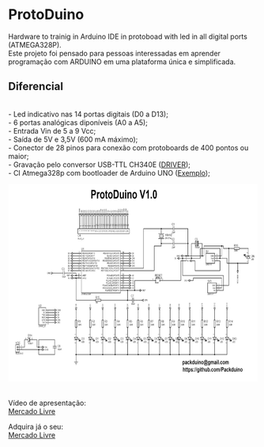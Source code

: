 # ProtoDuino

Hardware to trainig in Arduino IDE in protoboad with led in all digital ports (ATMEGA328P).
<br>
Este projeto foi pensado para pessoas interessadas em aprender programação com ARDUINO em uma plataforma única e simplificada.
<p>

<h2> Diferencial </h2>
<br> - Led indicativo nas 14 portas digitais (D0 a D13);
<br> - 6 portas analógicas diponíveis (A0 a A5);
<br> - Entrada Vin de 5 a 9 Vcc;
<br> - Saída de 5V e 3,5V (600 mA máximo);
<br> - Conector de 28 pinos para conexão com protoboards de 400 pontos ou maior;
<br> - Gravação pelo conversor USB-TTL CH340E (<a href="https://sparks.gogo.co.nz/ch340.html">DRIVER</a>);
<br> - CI Atmega328p com bootloader de Arduino UNO (<a href="https://www.arduinoecia.com.br/gravando-bootloader-no-atmega328-com-arduino/">Exemplo</a>);
<p>
<img src="https://github.com/Packduino/ProtoDuino/blob/master/esquematico.jpg?raw=true" alt="Esquemático" width=600 height=400>
  
  <br>  Vídeo de apresentação:<br>
    <a href="https://www.youtube.com/watch?v=MrcQVE6RkJA">Mercado Livre</a>
  <p> Adquira já o seu:<br>
    <a href="https://produto.mercadolivre.com.br/MLB-1649145548-protoduino-arduino-uno-kit-maker-automaco-nano-mega-_JM">Mercado Livre</a>
    
